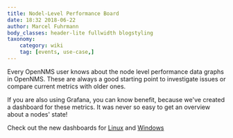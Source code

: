 ```yaml
---
title: Nodel-Level Performance Board
date: 18:32 2018-06-22
author: Marcel Fuhrmann
body_classes: header-lite fullwidth blogstyling
taxonomy:
    category: wiki
    tag: [events, use-case,]
---
```


Every OpenNMS user knows about the node level performance data graphs in OpenNMS.
These are always a good starting point to investigate issues or compare current metrics with older ones.

If you are also using Grafana, you can know benefit, because we've created a dashboard for these metrics.
It was never so easy to get an overview about a nodes' state!

Check out the new dashboards for [Linux](https://grafana.com/dashboards/6070) and [Windows](https://grafana.com/dashboards/6161)
